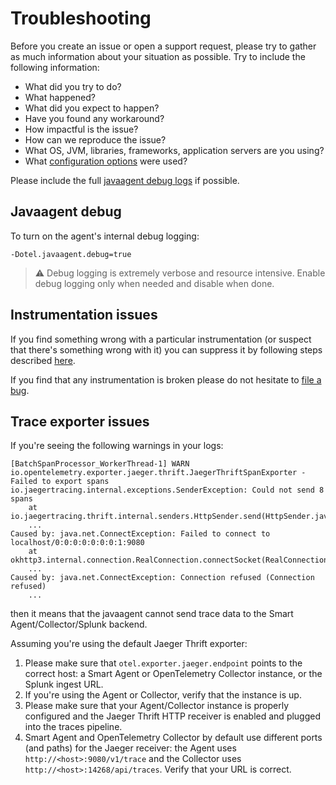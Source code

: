 # Troubleshooting

Before you create an issue or open a support request, please try to gather as much information about your situation as
possible. Try to include the following information:

* What did you try to do?
* What happened?
* What did you expect to happen?
* Have you found any workaround?
* How impactful is the issue?
* How can we reproduce the issue?
* What OS, JVM, libraries, frameworks, application servers are you using?
* What [configuration options](advanced-config.md) were used?

Please include the full [javaagent debug logs](#javaagent-debug) if possible.

## Javaagent debug

To turn on the agent's internal debug logging:

`-Dotel.javaagent.debug=true`

> :warning: Debug logging is extremely verbose and resource intensive. Enable
> debug logging only when needed and disable when done.

## Instrumentation issues

If you find something wrong with a particular instrumentation (or suspect that
there's something wrong with it) you can suppress it by following steps
described [here](https://github.com/open-telemetry/opentelemetry-java-instrumentation/blob/main/docs/suppressing-instrumentation.md#suppressing-specific-agent-instrumentation).

If you find that any instrumentation is broken please do not hesitate to [file a bug](https://github.com/signalfx/splunk-otel-java/issues/new).

## Trace exporter issues

If you're seeing the following warnings in your logs:

```
[BatchSpanProcessor_WorkerThread-1] WARN io.opentelemetry.exporter.jaeger.thrift.JaegerThriftSpanExporter - Failed to export spans
io.jaegertracing.internal.exceptions.SenderException: Could not send 8 spans
	at io.jaegertracing.thrift.internal.senders.HttpSender.send(HttpSender.java:69)
	...
Caused by: java.net.ConnectException: Failed to connect to localhost/0:0:0:0:0:0:0:1:9080
	at okhttp3.internal.connection.RealConnection.connectSocket(RealConnection.java:265)
	...
Caused by: java.net.ConnectException: Connection refused (Connection refused)
	...
```

then it means that the javaagent cannot send trace data to the Smart Agent/Collector/Splunk backend.

Assuming you're using the default Jaeger Thrift exporter:

1. Please make sure that `otel.exporter.jaeger.endpoint` points to the correct host:
   a Smart Agent or OpenTelemetry Collector instance, or the Splunk ingest URL.
2. If you're using the Agent or Collector, verify that the instance is up.
3. Please make sure that your Agent/Collector instance is properly configured and the Jaeger Thrift HTTP receiver is
   enabled and plugged into the traces pipeline.
4. Smart Agent and OpenTelemetry Collector by default use different ports (and paths)
   for the Jaeger receiver: the Agent uses `http://<host>:9080/v1/trace` and the Collector
   uses `http://<host>:14268/api/traces`. Verify that your URL is correct.
